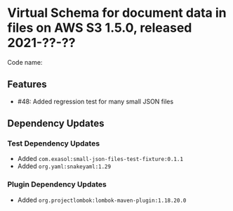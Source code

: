 # Virtual Schema for document data in files on AWS S3 1.5.0, released 2021-??-??

Code name:

## Features

* #48: Added regression test for many small JSON files

## Dependency Updates

### Test Dependency Updates

* Added `com.exasol:small-json-files-test-fixture:0.1.1`
* Added `org.yaml:snakeyaml:1.29`

### Plugin Dependency Updates

* Added `org.projectlombok:lombok-maven-plugin:1.18.20.0`
